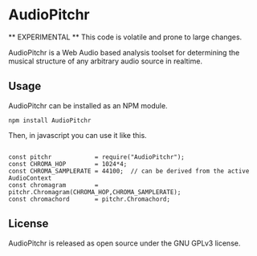 # AudioPitchr

** EXPERIMENTAL ** This code is volatile and prone to large changes.

AudioPitchr is a Web Audio based analysis toolset for determining the musical structure of any arbitrary audio source in realtime.


## Usage

AudioPitchr can be installed as an NPM module.

```
npm install AudioPitchr
```

Then, in javascript you can use it like this.


```

const pitchr            = require("AudioPitchr");
const CHROMA_HOP        = 1024*4;
const CHROMA_SAMPLERATE = 44100;  // can be derived from the active AudioContext
const chromagram        = pitchr.Chromagram(CHROMA_HOP,CHROMA_SAMPLERATE);
const chromachord       = pitchr.Chromachord;  

```

## License

AudioPitchr is released as open source under the GNU GPLv3 license.
